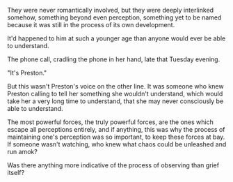 They were never romantically involved, but they were deeply interlinked somehow, something beyond even perception, something yet to be named because it was still in the process of its own development.

It'd happened to him at such a younger age than anyone would ever be able to understand.

The phone call, cradling the phone in her hand, late that Tuesday evening.

"It's Preston."

But this wasn't Preston's voice on the other line. It was someone who knew Preston calling to tell her something she wouldn't understand, which would take her a very long time to understand, that she may never consciously be able to understand.

The most powerful forces, the truly powerful forces, are the ones which escape all perceptions entirely, and if anything, this was why the process of maintaining one's perception was so important, to keep these forces at bay. If someone wasn't watching, who knew what chaos could be unleashed and run amok?

Was there anything more indicative of the process of observing than grief itself?
